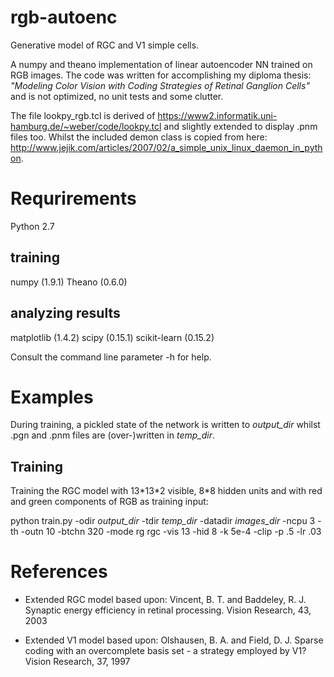# rgb-autoenc
Generative model of RGC and V1 simple cells. 

A numpy and theano implementation of linear autoencoder NN trained on RGB images.
The code was written for accomplishing my diploma thesis:
*"Modeling Color Vision with Coding Strategies of Retinal Ganglion Cells"*
and is not optimized, no unit tests and some clutter.

The file lookpy_rgb.tcl is derived of https://www2.informatik.uni-hamburg.de/~weber/code/lookpy.tcl and slightly extended to display .pnm files too.
Whilst the included demon class is copied from here: http://www.jejik.com/articles/2007/02/a_simple_unix_linux_daemon_in_python.


# Requrirements
Python 2.7
## training
numpy (1.9.1)
Theano (0.6.0)
## analyzing results
matplotlib (1.4.2)
scipy (0.15.1)
scikit-learn (0.15.2)

Consult the command line parameter -h for help.

# Examples
During training, a pickled state of the network is written to *output_dir* whilst .pgn and .pnm files are (over-)written in *temp_dir*.

## Training
Training the RGC model with 13\*13\*2 visible, 8\*8 hidden units and with red and green components of RGB as training input:

python train.py -odir *output_dir* -tdir *temp_dir* -datadir *images_dir* -ncpu 3 -th -outn 10 -btchn 320 -mode rg    rgc   -vis 13 -hid 8  -k 5e-4 -clip -p .5 -lr .03





# References
* Extended RGC model based upon:
Vincent, B. T. and Baddeley, R. J. 
Synaptic energy efficiency in retinal processing. Vision Research, 43, 2003

* Extended V1 model based upon:
Olshausen, B. A. and Field, D. J. 
Sparse coding with an overcomplete basis set - a strategy employed by V1? Vision Research, 37, 1997


